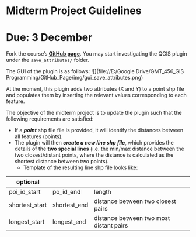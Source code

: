 # Midterm Project Guidelines 
# Due: 3 December


Fork the course’s [**GitHub page**](https://github.com/banbar/GMT-456-GIS-Programming). You may start investigating the QGIS plugin under the `save_attributes/` folder.

The GUI of the plugin is as follows:
![](file://E:/Google Drive/GMT_456_GIS Programming/GitHub_Page/img/gui_save_attributes.png)

At the moment, this plugin adds two attributes (X and Y) to a point shp file and populates them by inserting the relevant values corresponding to each feature. 

The objective of the midterm project is to update the plugin such that the following requirements are satisfied:

* If a ***point*** shp file file is provided, it will identify the distances between all features (points). 
* The plugin will then ***create a new line shp file***, which provides the details of the **two special lines** (i.e. the min/max distance between the two closest/distant points, where the distance is calculated as the shortest distance between two points).  
   * Template of the resulting line shp file looks like:
      
| optional            |                   |                                                |
|---------------------|-------------------|------------------------------------------------|
| poi\_id\_start      | po\_id\_end       | length                                         |
|     shortest\_start |     shortest\_end |     distance between two closest pairs         |
|     longest\_start  |     longest\_end  |     distance between two most distant pairs    |